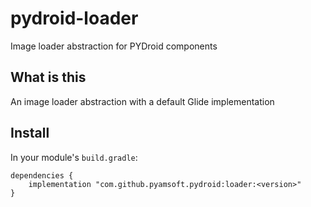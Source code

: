 # pydroid-loader
Image loader abstraction for PYDroid components

## What is this

An image loader abstraction with a default Glide implementation

## Install

In your module's `build.gradle`:
```
dependencies {
    implementation "com.github.pyamsoft.pydroid:loader:<version>"
}
```
